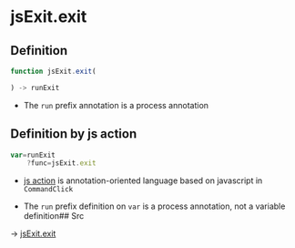 # jsExit.exit

## Definition

```js.js
function jsExit.exit(

) -> runExit
```

- The `run` prefix annotation is a process annotation
## Definition by js action

```js.js
var=runExit
	?func=jsExit.exit

```

- [js action](#) is annotation-oriented language based on javascript in `CommandClick`

- The `run` prefix definition on `var` is a process annotation, not a variable definition## Src

-> [jsExit.exit](https://github.com/puutaro/CommandClick/blob/master/app/src/main/java/com/puutaro/commandclick/fragment_lib/terminal_fragment/js_interface/system/JsExit.kt#L14)


